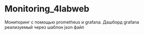 # Monitoring_4labweb
Мониторинг c помощью prometheus и grafana. Дашборд grafana реализуемый через шаблон json файл
